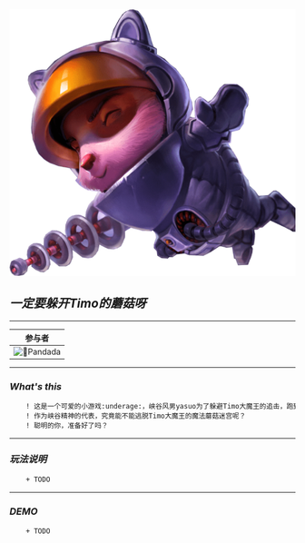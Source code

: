 ![Timo大魔王](https://github.com/mythg/fightToTimo/blob/master/designAssets/timo-618x576.png )

## _一定要躲开Timo的蘑菇呀_
***

|参与者|
|---
|![:underage:Pandada](https://img.shields.io/badge/Pandada-%E9%83%AD%E4%BA%86%E4%B8%AA%E6%B2%BB%E6%B5%A9-brightgreen)

***
### _What's this_

```diff
    ! 这是一个可爱的小游戏:underage:，峡谷风男yasuo为了躲避Timo大魔王的追击，跑到了无人知晓的迷宫。
    ! 作为峡谷精神的代表，究竟能不能逃脱Timo大魔王的魔法蘑菇迷宫呢？
    ! 聪明的你，准备好了吗？
```

***
### _玩法说明_

```diff
    + TODO
```    
    
***
### _DEMO_

```diff
    + TODO
```  

